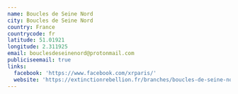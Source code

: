 ```yaml
---
name: Boucles de Seine Nord
city: Boucles de Seine Nord
country: France
countrycode: fr
latitude: 51.01921
longitude: 2.311925
email: bouclesdeseinenord@protonmail.com
publiciseemail: true
links:
  facebook: 'https://www.facebook.com/xrparis/'
  website: 'https://extinctionrebellion.fr/branches/boucles-de-seine-nord/'
---
```


